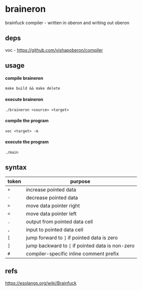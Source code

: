 # braineron
brainfuck compiler - written in oberon and writing out oberon

## deps
voc - https://github.com/vishapoberon/compiler

## usage

#### compile braineron
```
make build && make delete
```

#### execute braineron
```
./braineron <source> <target>
```

#### compile the program
```
voc <target> -m
```

#### execute the program
```
./main
```

## syntax

|token|purpose|
|---|---|
|`+`|increase pointed data|
|`-`|decrease pointed data|
|`>`|move data pointer right|
|`<`|move data pointer left|
|`.`|output from pointed data cell|
|`,`|input to pointed data cell|
|`[`|jump forward to `]` if pointed data is zero|
|`]`|jump backward to `[` if pointed data is non-zero|
|`#`|compiler-specific inline comment prefix|

## refs
https://esolangs.org/wiki/Brainfuck

